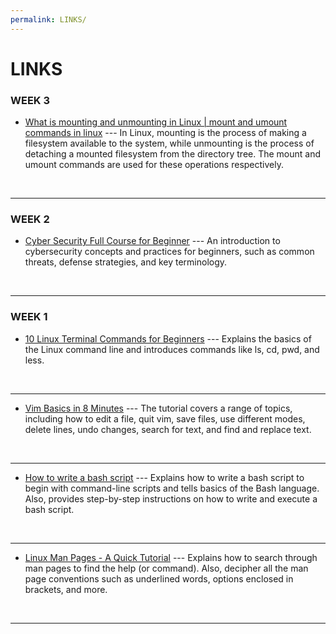 ```yaml
---
permalink: LINKS/
---
```


# LINKS

### WEEK 3

* [What is mounting and unmounting in Linux | mount and umount commands in linux](https://www.youtube.com/watch?v=PFmYdZBnZY4&ab_channel=StudentGlobe) ---
In Linux, mounting is the process of making a filesystem available to the system, while unmounting is the process of detaching a mounted filesystem from the directory tree. The mount and umount commands are used for these operations respectively.
<br>
<hr>

### WEEK 2

* [Cyber Security Full Course for Beginner](https://www.youtube.com/watch?v=U_P23SqJaDc&ab_channel=MyCS) ---
An introduction to cybersecurity concepts and practices for beginners, such as common threats, defense strategies, and key terminology.
<br>
<hr>

### WEEK 1
* [10 Linux Terminal Commands for Beginners](https://www.youtube.com/watch?v=CpTfQ-q6MPU&ab_channel=GaryExplains) ---
Explains the basics of the Linux command line and introduces commands like ls, cd, pwd, and less. 
<br>
<hr>

* [Vim Basics in 8 Minutes](https://www.youtube.com/watch?v=ggSyF1SVFr4&ab_channel=tutoriaLinux) ---
The tutorial covers a range of topics, including how to edit a file, quit vim, save files, use different modes, delete lines, undo changes, search for text, and find and replace text.
<br>
<hr>

* [How to write a bash script](https://www.youtube.com/watch?v=F-gskSl4pwQ&ab_channel=OMGenomics) ---
Explains how to write a bash script to begin with command-line scripts and tells basics of the Bash language. Also, provides step-by-step instructions on how to write and execute a bash script.
<br>
<hr>

* [Linux Man Pages - A Quick Tutorial](https://www.youtube.com/watch?v=uJnrh9hAQR0&ab_channel=LinuxTrainingAcademy) ---
Explains how to search through man pages to find the help (or command). Also, decipher all the man page conventions such as underlined words, options enclosed in brackets, and more. 
<br>
<hr>
